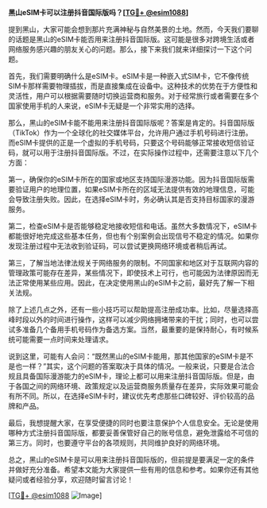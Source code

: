 **黑山eSIM卡可以注册抖音国际版吗？[[TG💪+ @esim1088](https://t.me/s/esim1088)]**

提到黑山，大家可能会想到那片充满神秘与自然美景的土地。然而，今天我们要聊的话题是黑山的eSIM卡能否用来注册抖音国际版。这可能是很多对跨境生活或者网络服务感兴趣的朋友关心的问题。那么，接下来我们就来详细探讨一下这个问题。

首先，我们需要明确什么是eSIM卡。eSIM卡是一种嵌入式SIM卡，它不像传统SIM卡那样需要物理插拔，而是直接集成在设备中。这种技术的优势在于方便性和灵活性，用户可以根据需要随时切换运营商和服务。对于经常旅行或者需要在多个国家使用手机的人来说，eSIM卡无疑是一个非常实用的选择。

那么，黑山的eSIM卡能不能用来注册抖音国际版呢？答案是肯定的。抖音国际版（TikTok）作为一个全球化的社交媒体平台，允许用户通过手机号码进行注册。而eSIM卡提供的正是一个虚拟的手机号码，只要这个号码能够正常接收短信验证码，就可以用于注册抖音国际版。不过，在实际操作过程中，还需要注意以下几个方面：

第一，确保你的eSIM卡所在的国家或地区支持国际漫游功能。因为抖音国际版需要验证用户的地理位置，如果eSIM卡所在的区域无法提供有效的地理信息，可能会导致注册失败。因此，在选择eSIM卡时，务必确认其是否支持目标国家的漫游服务。

第二，检查eSIM卡是否能够稳定地接收短信和电话。虽然大多数情况下，eSIM卡都能很好地完成这些基本任务，但也有个别案例会出现信号不稳定的情况。如果你发现注册过程中无法收到验证码，可以尝试更换网络环境或者稍后再试。

第三，了解当地法律法规关于网络服务的限制。不同国家和地区对于互联网内容的管理政策可能存在差异，某些情况下，即使技术上可行，也可能因为法律原因而无法正常使用某些应用。因此，在决定使用黑山的eSIM卡之前，最好先了解一下相关法规。

除了上述几点之外，还有一些小技巧可以帮助提高注册成功率。比如，尽量选择高峰时段以外的时间进行操作，这样可以减少网络拥堵带来的干扰；同时，也可以尝试多准备几个备用手机号码作为备选方案。当然，最重要的是保持耐心，有时候系统可能需要一点时间来处理请求。

说到这里，可能有人会问：“既然黑山的eSIM卡能用，那其他国家的eSIM卡是不是也一样？”其实，这个问题的答案取决于具体的情况。一般来说，只要是合法合规且具备国际漫游能力的eSIM卡，理论上都可以用来注册抖音国际版。但是，由于各国之间的网络环境、政策规定以及运营商服务质量存在差异，实际效果可能会有所不同。所以，在选择eSIM卡时，建议优先考虑那些口碑较好、评价较高的品牌和产品。

最后，我想提醒大家，在享受便捷的同时也要注意保护个人信息安全。无论是使用哪种方式注册抖音国际版，都要妥善保管好自己的账号信息，避免泄露给不可信的第三方。同时，也要遵守平台的各项规则，共同维护良好的网络环境。

总之，黑山的eSIM卡是可以用来注册抖音国际版的，但前提是要满足一定的条件并做好充分准备。希望本文能为大家提供一些有用的信息和参考。如果你还有其他疑问或者经验分享，欢迎随时留言讨论！

[[TG💪+ @esim1088](https://t.me/s/esim1088) ![Image](https://i.postimg.cc/4NQfJmqS/Snipaste-2025-05-13-00-14-12.png)]